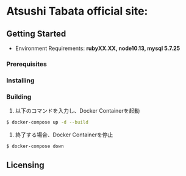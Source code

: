 # Atsushi Tabata official site:

## Getting Started

* Environment Requirements: **rubyXX.XX, node10.13, mysql 5.7.25**

### Prerequisites

### Installing

### Building
1. 以下のコマンドを入力し、Docker Containerを起動
``` bash
$ docker-compose up -d --build
```

1. 終了する場合、Docker Containerを停止
``` bash
$ docker-compose down
```

## Licensing

